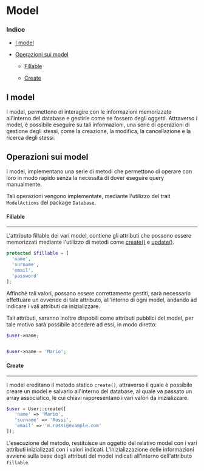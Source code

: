 # Model

### Indice

- [I model](#i-model)

- [Operazioni sui model](#operazioni-sui-model)
  
  - [Fillable](#fillable)
  
  - [Create](#create)

## I model

I model, permettono di interagire con le informazioni memorizzate all'interno del database e gestirle come se fossero degli oggetti.
Attraverso i model, è possibile eseguire su tali informazioni, una serie di operazioni di gestione degli stessi, come la creazione, la modifica, la cancellazione e la ricerca degli stessi.

## Operazioni sui model

I model, implementano una serie di metodi che permettono di operare con loro in modo rapido senza la necessità di dover eseguire query manualmente.

Tali operazioni vengono implementate, mediante l'utilizzo del trait `ModelActions` del package `Database`.

#### Fillable

____

L'attributo fillable dei vari model, contiene gli attributi che possono essere memorizzati mediante l'utilizzo di metodi come [create()](#create) e [update()](#update).

```php
protected $fillable = [
  'name',
  'surname',
  'email',
  'password'  
];
```

Affinchè tali valori, possano essere correttamente gestiti, sarà necessario effettuare un ovveride di tale attributo, all'interno di ogni model, andando ad indicare i vali attributi da inizializzare.

Tali attributi, saranno inoltre dispobili come attributi pubblici del model, per tale motivo sarà possibile accedere ad essi, in modo diretto:

```php
$user->name;


$user->name = 'Mario';
```

#### Create

____

I model ereditano il metodo statico `create()`, attraverso il quale è possibile creare un model e salvarlo all'interno del database, al quale va passato un array associatico, le cui chiavi rappresentano i vari valori da inizializzare.

```php
$user = User::create([
   'name' => 'Mario',
   'surname' => 'Rossi',
   'email' => 'm.rossi@example.com'
]);
```

L'esecuzione del metodo, restituisce un oggetto del relativo model con i vari attributi inizializzati con i valori indicati. L'inizializzazione delle informazioni avviene sulla base degli attributi del model indicati all'interno dell'attributo `fillable`.
